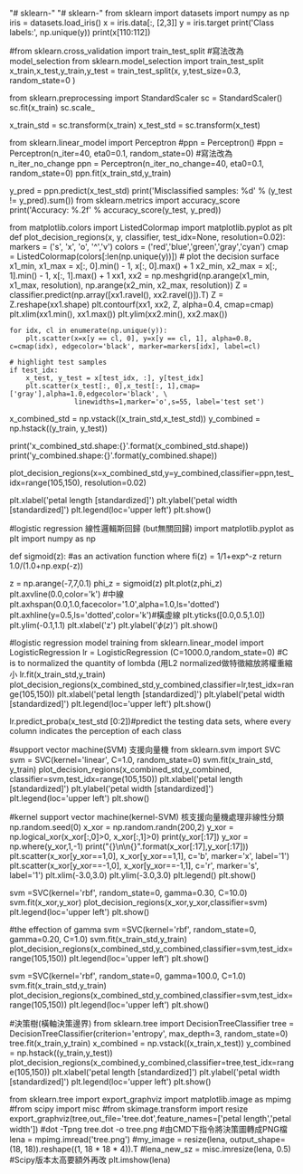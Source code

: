"# sklearn-" 
"# sklearn-" 
from sklearn import datasets
import numpy as np
iris = datasets.load_iris()
x = iris.data[:, [2,3]]
y = iris.target
print('Class labels:', np.unique(y))
print(x[110:112])

#from sklearn.cross_validation import train_test_split #寫法改為 model_selection
from sklearn.model_selection import train_test_split
x_train,x_test,y_train,y_test = train_test_split(x, y,test_size=0.3, random_state=0 )

from sklearn.preprocessing import StandardScaler
sc = StandardScaler()
sc.fit(x_train)
sc.scale_


x_train_std = sc.transform(x_train)
x_test_std = sc.transform(x_test)

from sklearn.linear_model import Perceptron
#ppn = Perceptron()
#ppn = Perceptron(n_iter=40, eta0=0.1, random_state=0) #寫法改為n_iter_no_change
ppn = Perceptron(n_iter_no_change=40, eta0=0.1, random_state=0)
ppn.fit(x_train_std,y_train)

y_pred = ppn.predict(x_test_std)
print('Misclassified samples: %d' % (y_test != y_pred).sum())
from sklearn.metrics import accuracy_score
print('Accuracy: %.2f' % accuracy_score(y_test, y_pred))

from matplotlib.colors import ListedColormap
import matplotlib.pyplot as plt
def plot_decision_regions(x, y, classifier, test_idx=None, resolution=0.02):
    markers = ('s', 'x', 'o', '^','v')
    colors = ('red','blue','green','gray','cyan')
    cmap = ListedColormap(colors[:len(np.unique(y))])
        # plot the decision surface
    x1_min, x1_max = x[:, 0].min() - 1, x[:, 0].max() + 1
    x2_min, x2_max = x[:, 1].min() - 1, x[:, 1].max() + 1
    xx1, xx2 = np.meshgrid(np.arange(x1_min, x1_max, resolution),
                           np.arange(x2_min, x2_max, resolution))
    Z = classifier.predict(np.array([xx1.ravel(), xx2.ravel()]).T)
    Z = Z.reshape(xx1.shape)
    plt.contourf(xx1, xx2, Z, alpha=0.4, cmap=cmap)
    plt.xlim(xx1.min(), xx1.max())
    plt.ylim(xx2.min(), xx2.max())

    for idx, cl in enumerate(np.unique(y)):
        plt.scatter(x=x[y == cl, 0], y=x[y == cl, 1], alpha=0.8, c=cmap(idx), edgecolor='black', marker=markers[idx], label=cl)

    # highlight test samples
    if test_idx:
        x_test, y_test = x[test_idx, :], y[test_idx]
        plt.scatter(x_test[:, 0],x_test[:, 1],cmap=['gray'],alpha=1.0,edgecolor='black', \
                    linewidths=1,marker='o',s=55, label='test set')
        


x_combined_std = np.vstack((x_train_std,x_test_std))
y_combined = np.hstack((y_train, y_test))

print('x_combined_std.shape:{}'.format(x_combined_std.shape))
print('y_combined.shape:{}'.format(y_combined.shape))

plot_decision_regions(x=x_combined_std,y=y_combined,classifier=ppn,test_idx=range(105,150), resolution=0.02)

plt.xlabel('petal length [standardized]')
plt.ylabel('petal width [standardized]')
plt.legend(loc='upper left')
plt.show()

#logistic regression 線性邏輯斯回歸 (but無關回歸)
import matplotlib.pyplot as plt
import numpy as np

def sigmoid(z): #as an activation function where fi(z) = 1/1+exp^-z
    return 1.0/(1.0+np.exp(-z))

z = np.arange(-7,7,0.1)
phi_z = sigmoid(z)
plt.plot(z,phi_z)
plt.axvline(0.0,color='k') #中線
plt.axhspan(0.0,1.0,facecolor='1.0',alpha=1.0,ls='dotted')
plt.axhline(y=0.5,ls='dotted',color='k')#橫虛線
plt.yticks([0.0,0.5,1.0])
plt.ylim(-0.1,1.1)
plt.xlabel('z')
plt.ylabel('$\phi (z)$')
plt.show()

#logistic regression model training 
from sklearn.linear_model import LogisticRegression
lr = LogisticRegression (C=1000.0,random_state=0) #C is to normalized the quantity of lombda (用L2 normalized做特徵縮放將權重縮小
lr.fit(x_train_std,y_train)
plot_decision_regions(x_combined_std,y_combined,classifier=lr,test_idx=range(105,150))
plt.xlabel('petal length [standardized]')
plt.ylabel('petal width [standardized]')
plt.legend(loc='upper left')
plt.show()

lr.predict_proba(x_test_std [0:2])#predict the testing data sets, where every column indicates the perception of each class



#support vector machine(SVM) 支援向量機
from sklearn.svm import SVC
svm = SVC(kernel='linear', C=1.0, random_state=0)
svm.fit(x_train_std, y_train)
plot_decision_regions(x_combined_std,y_combined, classifier=svm,test_idx=range(105,150))
plt.xlabel('petal length [standardized]')
plt.ylabel('petal width [standardized]')
plt.legend(loc='upper left')
plt.show()

#kernel support vector machine(kernel-SVM) 核支援向量機處理非線性分類
np.random.seed(0)
x_xor = np.random.randn(200,2)
y_xor = np.logical_xor(x_xor[:,0]>0, x_xor[:,1]>0)
print(y_xor[:17])
y_xor = np.where(y_xor,1,-1)
print("{}\n\n{}".format(x_xor[:17],y_xor[:17]))
plt.scatter(x_xor[y_xor==1,0], x_xor[y_xor==1,1], c='b', marker='x', label='1')
plt.scatter(x_xor[y_xor==-1,0], x_xor[y_xor==-1,1], c='r', marker='s', label='1')
plt.xlim(-3.0,3.0)
plt.ylim(-3.0,3.0)
plt.legend()
plt.show()

svm =SVC(kernel='rbf', random_state=0, gamma=0.30, C=10.0)
svm.fit(x_xor,y_xor)
plot_decision_regions(x_xor,y_xor,classifier=svm)
plt.legend(loc='upper left')
plt.show()


#the effection of gamma
svm =SVC(kernel='rbf', random_state=0, gamma=0.20, C=1.0)
svm.fit(x_train_std,y_train)
plot_decision_regions(x_combined_std,y_combined,classifier=svm,test_idx=range(105,150))
plt.legend(loc='upper left')
plt.show()

svm =SVC(kernel='rbf', random_state=0, gamma=100.0, C=1.0)
svm.fit(x_train_std,y_train)
plot_decision_regions(x_combined_std,y_combined,classifier=svm,test_idx=range(105,150))
plt.legend(loc='upper left')
plt.show()

#決策樹(橫軸決策邊界)
from sklearn.tree import DecisionTreeClassifier
tree = DecisionTreeClassifier(criterion='entropy', max_depth=3, random_state=0)
tree.fit(x_train,y_train)
x_combined = np.vstack((x_train,x_test))
y_combined = np.hstack((y_train,y_test))
plot_decision_regions(x_combined,y_combined,classifier=tree,test_idx=range(105,150))
plt.xlabel('petal length [standardized]')
plt.ylabel('petal width [standardized]')
plt.legend(loc='upper left')
plt.show()

from sklearn.tree import export_graphviz
import matplotlib.image as mpimg
#from scipy import misc
#from skimage.transform import resize
export_graphviz(tree,out_file='tree.dot',feature_names=['petal length','petal width'])
#dot -Tpng tree.dot -o tree.png #由CMD下指令將決策圖轉成PNG檔
lena = mpimg.imread('tree.png')
#my_image = resize(lena, output_shape=(18, 18)).reshape((1, 18 * 18 * 4)).T
#lena_new_sz = misc.imresize(lena, 0.5) #Scipy版本太高要額外再改
plt.imshow(lena)

